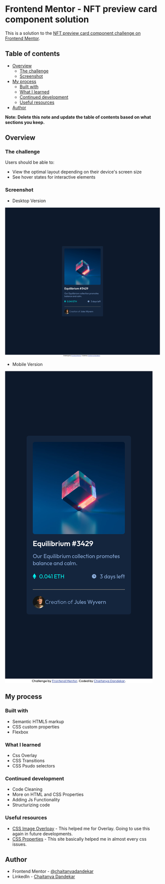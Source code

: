 # Frontend Mentor - NFT preview card component solution

This is a solution to the [NFT preview card component challenge on Frontend Mentor](https://www.frontendmentor.io/challenges/nft-preview-card-component-SbdUL_w0U).

## Table of contents

- [Overview](#overview)
  - [The challenge](#the-challenge)
  - [Screenshot](#screenshot)
- [My process](#my-process)
  - [Built with](#built-with)
  - [What I learned](#what-i-learned)
  - [Continued development](#continued-development)
  - [Useful resources](#useful-resources)
- [Author](#author)

**Note: Delete this note and update the table of contents based on what sections you keep.**

## Overview

### The challenge

Users should be able to:

- View the optimal layout depending on their device's screen size
- See hover states for interactive elements

### Screenshot

 - Desktop Version


![](design/screenshot-final.png)

 - Mobile Version


![](design/screenshot-final-mobile.png)
## My process

### Built with

- Semantic HTML5 markup
- CSS custom properties
- Flexbox

### What I learned

- Css Overlay
- CSS Transitions
- CSS Psudo selectors

### Continued development

- Code Cleaning
- More on HTML and CSS Properties
- Adding Js Functionality
- Structurizing code

### Useful resources

- [CSS Image Overloay](https://www.youtube.com/watch?v=exb2ab72Xhs&t=416s) - This helped me for Overlay. Going to use this again in future developments.
- [CSS Properties](https://www.w3schools.com/css/) - This site basically helped me in almost every css issues.

## Author

- Frontend Mentor - [@chaitanyadandekar](https://www.frontendmentor.io/profile/chaitanyadandekar)
- LinkedIn - [Chaitanya Dandekar](https://www.linkedin.com/in/chaitanya-dandekar-060645205/)

